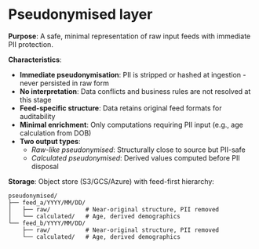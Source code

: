 # Pseudonymised layer

**Purpose**: A safe, minimal representation of raw input feeds with immediate PII protection.

**Characteristics**:
- **Immediate pseudonymisation**: PII is stripped or hashed at ingestion - never persisted in raw form
- **No interpretation**: Data conflicts and business rules are not resolved at this stage  
- **Feed-specific structure**: Data retains original feed formats for auditability
- **Minimal enrichment**: Only computations requiring PII input (e.g., age calculation from DOB)
- **Two output types**:
  - *Raw-like pseudonymised*: Structurally close to source but PII-safe
  - *Calculated pseudonymised*: Derived values computed before PII disposal

**Storage**: Object store (S3/GCS/Azure) with feed-first hierarchy:
```
pseudonymised/
├── feed_a/YYYY/MM/DD/
│   ├── raw/          # Near-original structure, PII removed
│   └── calculated/   # Age, derived demographics
└── feed_b/YYYY/MM/DD/
    ├── raw/          # Near-original structure, PII removed
    └── calculated/   # Age, derived demographics
```